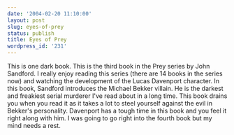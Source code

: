```yaml
---
date: '2004-02-20 11:10:00'
layout: post
slug: eyes-of-prey
status: publish
title: Eyes of Prey
wordpress_id: '231'
---
```


This is one dark book. This is the third book in the Prey series by John Sandford. I really enjoy reading this series (there are 14 books in the series now) and watching the development of the Lucas Davenport character. In this book, Sandford introduces the Michael Bekker villain. He is the darkest and freakiest serial murderer I've read about in a long time. This book drains you when you read it as it takes a lot to steel yourself against the evil in Bekker's personality. Davenport has a tough time in this book and you feel it right along with him. I was going to go right into the fourth book but my mind needs a rest.

